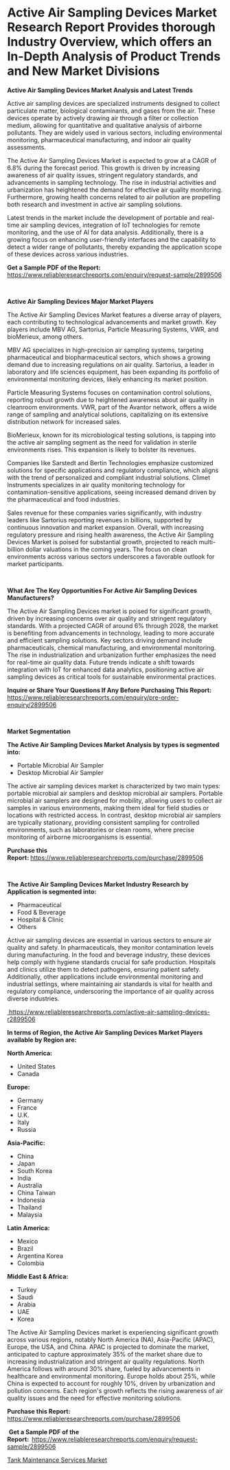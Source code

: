 <p><h1>Active Air Sampling Devices Market Research Report Provides thorough Industry Overview, which offers an In-Depth Analysis of Product Trends and New Market Divisions</h1></p><p><strong>Active Air Sampling Devices Market Analysis and Latest Trends</strong></p>
<p><p>Active air sampling devices are specialized instruments designed to collect particulate matter, biological contaminants, and gases from the air. These devices operate by actively drawing air through a filter or collection medium, allowing for quantitative and qualitative analysis of airborne pollutants. They are widely used in various sectors, including environmental monitoring, pharmaceutical manufacturing, and indoor air quality assessments.</p><p>The Active Air Sampling Devices Market is expected to grow at a CAGR of 6.8% during the forecast period. This growth is driven by increasing awareness of air quality issues, stringent regulatory standards, and advancements in sampling technology. The rise in industrial activities and urbanization has heightened the demand for effective air quality monitoring. Furthermore, growing health concerns related to air pollution are propelling both research and investment in active air sampling solutions.</p><p>Latest trends in the market include the development of portable and real-time air sampling devices, integration of IoT technologies for remote monitoring, and the use of AI for data analysis. Additionally, there is a growing focus on enhancing user-friendly interfaces and the capability to detect a wider range of pollutants, thereby expanding the application scope of these devices across various industries.</p></p>
<p><strong>Get a Sample PDF of the Report:&nbsp;</strong> <a href="https://www.reliableresearchreports.com/enquiry/request-sample/2899506?utm_campaign=3584&utm_medium=2&utm_source=Github&utm_content=ia&utm_term=16032025&utm_id=active-air-sampling-devices">https://www.reliableresearchreports.com/enquiry/request-sample/2899506</a></p>
<p>&nbsp;</p>
<p><strong>Active Air Sampling Devices Major Market Players</strong></p>
<p><p>The Active Air Sampling Devices Market features a diverse array of players, each contributing to technological advancements and market growth. Key players include MBV AG, Sartorius, Particle Measuring Systems, VWR, and bioMerieux, among others.</p><p>MBV AG specializes in high-precision air sampling systems, targeting pharmaceutical and biopharmaceutical sectors, which shows a growing demand due to increasing regulations on air quality. Sartorius, a leader in laboratory and life sciences equipment, has been expanding its portfolio of environmental monitoring devices, likely enhancing its market position.</p><p>Particle Measuring Systems focuses on contamination control solutions, reporting robust growth due to heightened awareness about air quality in cleanroom environments. VWR, part of the Avantor network, offers a wide range of sampling and analytical solutions, capitalizing on its extensive distribution network for increased sales. </p><p>BioMerieux, known for its microbiological testing solutions, is tapping into the active air sampling segment as the need for validation in sterile environments rises. This expansion is likely to bolster its revenues.</p><p>Companies like Sarstedt and Bertin Technologies emphasize customized solutions for specific applications and regulatory compliance, which aligns with the trend of personalized and compliant industrial solutions. Climet Instruments specializes in air quality monitoring technology for contamination-sensitive applications, seeing increased demand driven by the pharmaceutical and food industries.</p><p>Sales revenue for these companies varies significantly, with industry leaders like Sartorius reporting revenues in billions, supported by continuous innovation and market expansion. Overall, with increasing regulatory pressure and rising health awareness, the Active Air Sampling Devices Market is poised for substantial growth, projected to reach multi-billion dollar valuations in the coming years. The focus on clean environments across various sectors underscores a favorable outlook for market participants.</p></p>
<p>&nbsp;</p>
<p><strong>What Are The Key Opportunities For Active Air Sampling Devices Manufacturers?</strong></p>
<p><p>The Active Air Sampling Devices market is poised for significant growth, driven by increasing concerns over air quality and stringent regulatory standards. With a projected CAGR of around 6% through 2028, the market is benefiting from advancements in technology, leading to more accurate and efficient sampling solutions. Key sectors driving demand include pharmaceuticals, chemical manufacturing, and environmental monitoring. The rise in industrialization and urbanization further emphasizes the need for real-time air quality data. Future trends indicate a shift towards integration with IoT for enhanced data analytics, positioning active air sampling devices as critical tools for sustainable environmental practices.</p></p>
<p><strong>Inquire or Share Your Questions If Any Before Purchasing This Report:</strong> <a href="https://www.reliableresearchreports.com/enquiry/pre-order-enquiry/2899506?utm_campaign=3584&utm_medium=2&utm_source=Github&utm_content=ia&utm_term=16032025&utm_id=active-air-sampling-devices">https://www.reliableresearchreports.com/enquiry/pre-order-enquiry/2899506</a></p>
<p>&nbsp;</p>
<p><strong>Market Segmentation</strong></p>
<p><strong>The Active Air Sampling Devices Market Analysis by types is segmented into:</strong></p>
<p><ul><li>Portable Microbial Air Sampler</li><li>Desktop Microbial Air Sampler</li></ul></p>
<p><p>The active air sampling devices market is characterized by two main types: portable microbial air samplers and desktop microbial air samplers. Portable microbial air samplers are designed for mobility, allowing users to collect air samples in various environments, making them ideal for field studies or locations with restricted access. In contrast, desktop microbial air samplers are typically stationary, providing consistent sampling for controlled environments, such as laboratories or clean rooms, where precise monitoring of airborne microorganisms is essential.</p></p>
<p><strong>Purchase this Report:&nbsp;</strong><a href="https://www.reliableresearchreports.com/purchase/2899506?utm_campaign=3584&utm_medium=2&utm_source=Github&utm_content=ia&utm_term=16032025&utm_id=active-air-sampling-devices">https://www.reliableresearchreports.com/purchase/2899506</a></p>
<p>&nbsp;</p>
<p><strong>The Active Air Sampling Devices Market Industry Research by Application is segmented into:</strong></p>
<p><ul><li>Pharmaceutical</li><li>Food & Beverage</li><li>Hospital & Clinic</li><li>Others</li></ul></p>
<p><p>Active air sampling devices are essential in various sectors to ensure air quality and safety. In pharmaceuticals, they monitor contamination levels during manufacturing. In the food and beverage industry, these devices help comply with hygiene standards crucial for safe production. Hospitals and clinics utilize them to detect pathogens, ensuring patient safety. Additionally, other applications include environmental monitoring and industrial settings, where maintaining air standards is vital for health and regulatory compliance, underscoring the importance of air quality across diverse industries.</p></p>
<p><a href="https://www.reliableresearchreports.com/active-air-sampling-devices-r2899506?utm_campaign=3584&utm_medium=2&utm_source=Github&utm_content=ia&utm_term=16032025&utm_id=active-air-sampling-devices">&nbsp;https://www.reliableresearchreports.com/active-air-sampling-devices-r2899506</a></p>
<p><strong>In terms of Region, the Active Air Sampling Devices Market Players available by Region are:</strong></p>
<p>
    <p> <strong> North America: </strong>
        <ul>
            <li>United States</li>
            <li>Canada</li>
        </ul>
        </p> 
    <p> <strong> Europe: </strong>
        <ul>
            <li>Germany</li>
            <li>France</li>
            <li>U.K.</li>
            <li>Italy</li>
            <li>Russia</li>
        </ul>
        </p> 
    <p> <strong> Asia-Pacific: </strong>
        <ul>
            <li>China</li>
            <li>Japan</li>
            <li>South Korea</li>
            <li>India</li>
            <li>Australia</li>
            <li>China Taiwan</li>
            <li>Indonesia</li>
            <li>Thailand</li>
            <li>Malaysia</li>
        </ul>
        </p> 
    <p> <strong> Latin America: </strong>
        <ul>
            <li>Mexico</li>
            <li>Brazil</li>
            <li>Argentina Korea</li>
            <li>Colombia</li>
        </ul>
        </p> 
    <p> <strong> Middle East & Africa: </strong>
        <ul>
            <li>Turkey</li>
            <li>Saudi</li>
            <li>Arabia</li>
            <li>UAE</li>
            <li>Korea</li>
        </ul>
    </p>
    </p>
<p><p>The Active Air Sampling Devices market is experiencing significant growth across various regions, notably North America (NA), Asia-Pacific (APAC), Europe, the USA, and China. APAC is projected to dominate the market, anticipated to capture approximately 35% of the market share due to increasing industrialization and stringent air quality regulations. North America follows with around 30% share, fueled by advancements in healthcare and environmental monitoring. Europe holds about 25%, while China is expected to account for roughly 10%, driven by urbanization and pollution concerns. Each region's growth reflects the rising awareness of air quality issues and the need for effective monitoring solutions.</p></p>
<p><strong>Purchase this Report: </strong><a href="https://www.reliableresearchreports.com/purchase/2899506?utm_campaign=3584&utm_medium=2&utm_source=Github&utm_content=ia&utm_term=16032025&utm_id=active-air-sampling-devices">https://www.reliableresearchreports.com/purchase/2899506</a></p>
<p>&nbsp;<strong>Get a Sample PDF of the Report:&nbsp;&nbsp;</strong><a href="https://www.reliableresearchreports.com/enquiry/request-sample/2899506?utm_campaign=3584&utm_medium=2&utm_source=Github&utm_content=ia&utm_term=16032025&utm_id=active-air-sampling-devices">https://www.reliableresearchreports.com/enquiry/request-sample/2899506</a></p>
<p><strong></strong></p>
<p><p><a href="https://github.com/siertnamba7u/Market-Research-Report-List-1/blob/main/tank-maintenance-services-market.md?utm_campaign=3584&utm_medium=2&utm_source=Github&utm_content=ia&utm_term=16032025&utm_id=active-air-sampling-devices">Tank Maintenance Services Market</a></p></p>